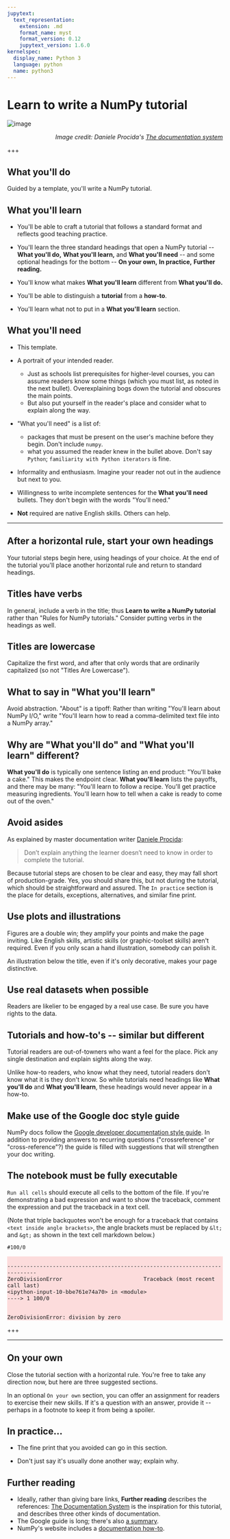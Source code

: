 ```yaml
---
jupytext:
  text_representation:
    extension: .md
    format_name: myst
    format_version: 0.12
    jupytext_version: 1.6.0
kernelspec:
  display_name: Python 3
  language: python
  name: python3
---
```


# Learn to write a NumPy tutorial

![image](https://documentation.divio.com/_images/overview.png)
<p style="text-align:right;font-style:italic;">Image credit: Daniele Procida's <a href="https://documentation.divio.com/">The documentation system</a></p>

+++ 

## What you'll do

Guided by a template, you'll write a NumPy tutorial.

## What you'll learn

- You'll be able to craft a tutorial that follows a standard format and reflects good teaching practice.

- You'll learn the three standard headings that open a NumPy tutorial -- **What you'll do,** **What you'll learn,** and **What you'll need** -- and some optional headings for the bottom -- **On your own,** **In practice,** **Further reading.**

- You'll know what makes **What you'll learn** different from **What you'll do.**

- You'll be able to distinguish a **tutorial** from a **how-to**.

- You'll learn what not to put in a **What you'll learn** section.

## What you'll need

- This template.

- A portrait of your intended reader. 
    - Just as schools list prerequisites for higher-level courses, you can assume readers know some things (which you must list, as noted in the next bullet). Overexplaining bogs down the tutorial and obscures the main points.
    - But also put yourself in the reader's place and consider what to explain along the way.
    
    
- "What you'll need" is a list of:

    - packages that must be present on the user's machine before they begin. Don't include `numpy`.
    - what you assumed the reader knew in the bullet above. Don't say `Python`;  `familiarity with Python iterators` is fine.


- Informality and enthusiasm. Imagine your reader not out in the audience but next to you.

- Willingness to write incomplete sentences for the **What you'll need** bullets. They don't begin with the words "You'll need."

- **Not** required are native English skills. Others can help.


***

## After a horizontal rule, start your own headings

Your tutorial steps begin here, using headings of your choice. At the end of the tutorial you'll place another horizontal rule and return to standard headings.


## Titles have verbs

In general, include a verb in the title; thus **Learn to write a NumPy tutorial** rather than "Rules for NumPy tutorials." Consider putting verbs in the headings as well.


## Titles are lowercase

Capitalize the first word, and after that only words that are ordinarily capitalized (so not "Titles Are Lowercase").


## What to say in "What you'll learn"

Avoid abstraction. "About" is a tipoff: Rather than writing "You'll learn about NumPy I/O," write "You'll learn how to read a comma-delimited text file into a NumPy array."


## Why are "What you'll do" and "What you'll learn" different?

**What you'll do** is typically one sentence listing an end product: "You'll bake a cake." This makes the endpoint clear. **What you'll learn** lists the payoffs, and there may be many: "You'll learn to follow a recipe. You'll get practice measuring ingredients. You'll learn how to tell when a cake is ready to come out of the oven."  


## Avoid asides

As explained by master documentation writer [Daniele Procida](https://documentation.divio.com/tutorials):

> Don’t explain anything the learner doesn’t need to know in order to complete the tutorial. 

Because tutorial steps are chosen to be clear and easy, they may fall short of
production-grade. Yes, you should share this, but not during the tutorial, which should be straightforward and assured. The `In practice` section is the place for details, exceptions, alternatives, and similar fine print.


## Use plots and illustrations

Figures are a double win; they amplify your points and make the page inviting.  Like English skills, artistic skills (or graphic-toolset skills) aren't required. Even if you only scan a hand illustration, somebody can polish it.

An illustration below the title, even if it's only decorative, makes your page distinctive.


## Use real datasets when possible

Readers are likelier to be engaged by a real use case. Be sure you have rights to the data.


## Tutorials and how-to's  -- similar but different

Tutorial readers are out-of-towners who want a feel for the place. Pick any single destination and explain sights along the way.

Unlike how-to readers, who know what they need, tutorial readers don't know what it is they don't know. So while tutorials need headings like **What you'll do** and **What you'll learn**, these headings would never appear in a how-to.

## Make use of the Google doc style guide

NumPy docs follow the [Google developer documentation style guide](https://developers.google.com/style/). In addition to providing answers to recurring questions ("crossreference" or "cross-reference"?) the guide is filled with suggestions that will strengthen your doc writing.

## The notebook must be fully executable

`Run all cells` should execute all cells to the bottom of the file. If you're demonstrating a bad expression and want to show the traceback, comment
the expression and put the traceback in a text cell.

(Note that triple backquotes won't be enough for a traceback that contains `<text inside angle brackets>`, 
the angle brackets must be replaced by `&lt;` and `&gt;` as shown in the text cell markdown below.)

```{code-cell} ipython3
#100/0
```

<div style="background-color:#fcdcdc">
<code style="background-color:#fcdcdc;font-size:90%">    
---------------------------------------------------------------------------
ZeroDivisionError                         Traceback (most recent call last)
&lt;ipython-input-10-bbe761e74a70&gt; in &lt;module&gt;
----> 1 100/0

ZeroDivisionError: division by zero
</code>
</div>

+++ 

***

## On your own

Close the tutorial section with a horizontal rule. You're free to take any direction now, but here are three suggested sections.

In an optional `On your own` section, you can offer an assignment for readers to exercise their new skills. If it's a question with an answer, provide it -- perhaps in a footnote to keep it from being a spoiler.

## In practice...

- The fine print that you avoided can go in this section.



- Don't just say it's usually done another way; explain why. 
 

## Further reading

- Ideally, rather than giving bare links, **Further reading** describes the references: [The Documentation System](https://documentation.divio.com/) is the inspiration for this tutorial, and describes three other kinds of documentation.
- The Google guide is long; there's also [a summary](https://developers.google.com/style/highlights?hl=pt-br).
- NumPy's website includes a [documentation how-to](https://numpy.org/devdocs/dev/howto-docs.html).
